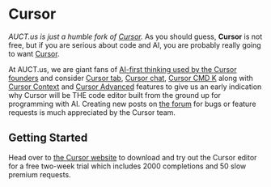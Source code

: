 # Cursor

*AUCT.us is just a humble fork of [Cursor](https://cursor.com).* As you should guess, **Cursor** is not free, but if you are serious about code and AI, you are probably really going to want [Cursor](https://www.cursor.com/pricing).

At AUCT.us, we are giant fans of [AI-first thinking used by the Cursor founders](https://www.youtube.com/watch?v=oFfVt3S51T4) and consider [Cursor tab](https://docs.cursor.com/tab/overview), [Cursor chat](https://docs.cursor.com/chat/overview), [Cursor CMD K](https://docs.cursor.com/cmdk/overview) along with [Cursor Context](https://docs.cursor.com/context/codebase-indexing) and [Cursor Advanced](https://docs.cursor.com/advanced/models) features to give us an early indication why Cursor will be THE code editor built from the ground up for programming with AI. Creating new posts on [the forum](https://forum.cursor.com/) for bugs or feature requests is much appreciated by the Cursor team.

## Getting Started

Head over to [the Cursor website](https://cursor.com/) to download and try out the Cursor editor for a free two-week trial which includes 2000 completions and 50 slow premium requests.
